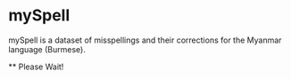 # mySpell
mySpell is a dataset of misspellings and their corrections for the Myanmar language (Burmese).

** Please Wait!
